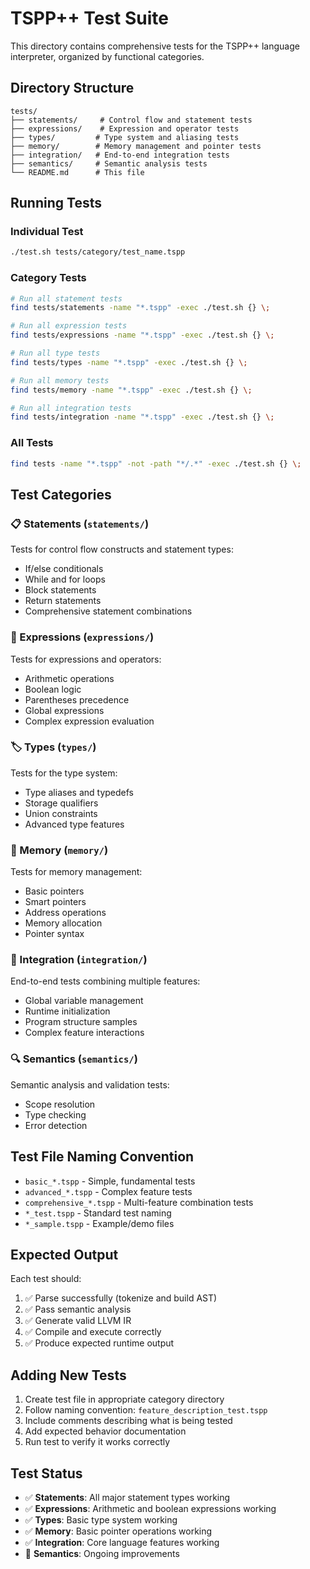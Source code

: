 # TSPP++ Test Suite

This directory contains comprehensive tests for the TSPP++ language interpreter, organized by functional categories.

## Directory Structure

```
tests/
├── statements/     # Control flow and statement tests
├── expressions/    # Expression and operator tests  
├── types/         # Type system and aliasing tests
├── memory/        # Memory management and pointer tests
├── integration/   # End-to-end integration tests
├── semantics/     # Semantic analysis tests
└── README.md      # This file
```

## Running Tests

### Individual Test
```bash
./test.sh tests/category/test_name.tspp
```

### Category Tests
```bash
# Run all statement tests
find tests/statements -name "*.tspp" -exec ./test.sh {} \;

# Run all expression tests  
find tests/expressions -name "*.tspp" -exec ./test.sh {} \;

# Run all type tests
find tests/types -name "*.tspp" -exec ./test.sh {} \;

# Run all memory tests
find tests/memory -name "*.tspp" -exec ./test.sh {} \;

# Run all integration tests
find tests/integration -name "*.tspp" -exec ./test.sh {} \;
```

### All Tests
```bash
find tests -name "*.tspp" -not -path "*/.*" -exec ./test.sh {} \;
```

## Test Categories

### 📋 Statements (`statements/`)
Tests for control flow constructs and statement types:
- If/else conditionals
- While and for loops  
- Block statements
- Return statements
- Comprehensive statement combinations

### 🧮 Expressions (`expressions/`)
Tests for expressions and operators:
- Arithmetic operations
- Boolean logic
- Parentheses precedence
- Global expressions
- Complex expression evaluation

### 🏷️ Types (`types/`)
Tests for the type system:
- Type aliases and typedefs
- Storage qualifiers
- Union constraints
- Advanced type features

### 🧠 Memory (`memory/`)
Tests for memory management:
- Basic pointers
- Smart pointers
- Address operations
- Memory allocation
- Pointer syntax

### 🔗 Integration (`integration/`)
End-to-end tests combining multiple features:
- Global variable management
- Runtime initialization
- Program structure samples
- Complex feature interactions

### 🔍 Semantics (`semantics/`)
Semantic analysis and validation tests:
- Scope resolution
- Type checking
- Error detection

## Test File Naming Convention

- `basic_*.tspp` - Simple, fundamental tests
- `advanced_*.tspp` - Complex feature tests
- `comprehensive_*.tspp` - Multi-feature combination tests
- `*_test.tspp` - Standard test naming
- `*_sample.tspp` - Example/demo files

## Expected Output

Each test should:
1. ✅ Parse successfully (tokenize and build AST)
2. ✅ Pass semantic analysis
3. ✅ Generate valid LLVM IR
4. ✅ Compile and execute correctly
5. ✅ Produce expected runtime output

## Adding New Tests

1. Create test file in appropriate category directory
2. Follow naming convention: `feature_description_test.tspp`
3. Include comments describing what is being tested
4. Add expected behavior documentation
5. Run test to verify it works correctly

## Test Status

- ✅ **Statements**: All major statement types working
- ✅ **Expressions**: Arithmetic and boolean expressions working  
- ✅ **Types**: Basic type system working
- ✅ **Memory**: Basic pointer operations working
- ✅ **Integration**: Core language features working
- 🔄 **Semantics**: Ongoing improvements
